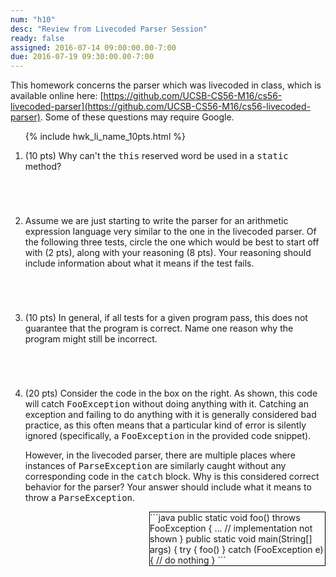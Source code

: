 ```yaml
---
num: "h10"
desc: "Review from Livecoded Parser Session"
ready: false
assigned: 2016-07-14 09:00:00.00-7:00
due: 2016-07-19 09:30:00.00-7:00
---
```


This homework concerns the parser which was livecoded in class, which is available online here: [https://github.com/UCSB-CS56-M16/cs56-livecoded-parser](https://github.com/UCSB-CS56-M16/cs56-livecoded-parser).  Some of these questions may require Google.

<ol>

{% include hwk_li_name_10pts.html %}

<li style="margin-bottom:5em;">
(10 pts) Why can't the <tt>this</tt> reserved word be used in a <tt>static</tt> method?
</li>

<li style="margin-bottom:5em;">
Assume we are just starting to write the parser for an arithmetic expression language very similar to the one in the livecoded parser.  Of the following three tests, circle the one which would be best to start off with (2 pts), along with your reasoning (8 pts).  Your reasoning should include information about what it means if the test fails.
</li>

<li style="margin-bottom:5em;">
(10 pts) In general, if all tests for a given program pass, this does not guarantee that the program is correct.  Name one reason why the program might still be incorrect.
</li>

<li style="margin-bottom:5em;">
(20 pts) Consider the code in the box on the right.  As shown, this code will catch <tt>FooException</tt> without doing anything with it.  Catching an exception and failing to do anything with it is generally considered bad practice, as this often means that a particular kind of error is silently ignored (specifically, a <tt>FooException</tt> in the provided code snippet).

However, in the livecoded parser, there are multiple places where instances of <tt>ParseException</tt> are similarly caught without any corresponding code in the <tt>catch</tt> block.  Why is this considered correct behavior for the parser?  Your answer should include what it means to throw a <tt>ParseException</tt>.

<div style="width: 20em; float:right; border: 1px solid black;" markdown="1">
```java
public static void foo() throws FooException {
  ... // implementation not shown
}
public static void main(String[] args) {
  try {
    foo()
  } catch (FooException e) {
    // do nothing
  }
```
</div>
</li>


</ol>

<div style="display:none">
http://UCSB-CS56-M16.github.io/hwk/h10
</div>
